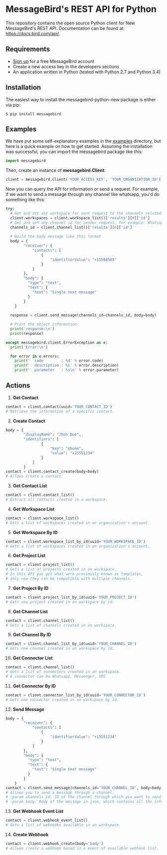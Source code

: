MessageBird's REST API for Python
=================================
This repository contains the open source Python client for New MessageBird's REST API. Documentation can be found at: https://docs.bird.com/api/.


Requirements
------------
- [Sign up](https://www.messagebird.com/en/signup) for a free MessageBird account
- Create a new access key in the developers sections
- An application written in Python (tested with Python 2.7 and Python 3.4)

Installation
------------
The easiest way to install the messagebird-python-new package is either via pip:

```
$ pip install messagebird
```

Examples
--------
We have put some self-explanatory examples in the [examples](https://github.com/messagebird/python-rest-api/tree/master/examples) directory, but here is a quick example on how to get started. Assuming the installation was successful, you can import the messagebird package like this:

```python
import messagebird
```

Then, create an instance of **messagebird.Client**:

```python
client = messagebird.Client('YOUR_ACCESS_KEY', 'YOUR_ORGANIZATION_ID')
```

Now you can query the API for information or send a request. For example, if we want to send a message through any channel like whatsapp, you'd do something like this:

```python
try:
  # Get and set any workspace for sent request to the channels related.
  client.workspaces = client.workspace_list()['results'][0]['id']
  # Get and set any channel id for sender request, for example: Whatsapp, Messenger, SMS
  channels_id = client.channel_list()['results'][0]['id']
  
  # Build the body message like this format
  body = {
        "receiver": {
            "contacts": [
                {
                    "identifierValue": "+15598585"
                }
            ]
        },
        "body": {
          "type": "text",
          "text": {
            "text": "Single text message"
          }
        }
    }
  
  response = client.send_message(channels_id=channels_id, body=body)

  # Print the object information.
  print('response:\n')
  print(response)

except messagebird.client.ErrorException as e:
  print('Error:\n')

  for error in e.errors:
    print('  code        : %d' % error.code)
    print('  description : %s' % error.description)
    print('  parameter   : %s\n' % error.parameter)

```


Actions
-------


1. **Get Contact**
```python
contact = client.contact(uuid='YOUR_CONTACT_ID')
# Retrieve the information of a specific contact.
```

2. **Create Contact**
```python
body = {
        "displayName": "Jhon Doe",
        "identifiers": [
                {
                    "key": "phone",
                    "value": "+15551234"
                }
            ]
        }
contact = client.contact_create(body=body)
# Allows create a contact.
```

3. **Get Contact List**
```python
contact = client.contact_list()
# Extract all contacts created in a workspace.
```

4. **Get Workspace List**
```python
contact = client.workspace_list()
# Gets a list of workspaces created in an organization's account.
```

5. **Get Workspace By ID**
```python
contact = client.workspace_list_by_id(uuid='YOUR_WORKSPACE_ID')
# Gets a list of workspaces created in an organization's account.
```

6. **Get Project List**
```python
contact = client.project_list()
# Gets a list of projects created in an workspace.
# In this API you get what were previously known as templates,
# only now they can be compatible with multiple channels.
```

7. **Get Project By ID**
```python
contact = client.project_list_by_id(uuid='YOUR_PROJECT_ID')
# Gets one project created in an workspace by id.
```

8. **Get Channel List**
```python
contact = client.channel_list()
# Gets a list of channels created in an workspace.
```

9. **Get Channel By ID**
```python
contact = client.channel_list_by_id(uuid='YOUR_CHANNEL_ID')
# Gets one channel created in an workspace by id.
```

10. **Get Connector List**
```python
contact = client.channel_list()
# Gets a list of connectors created in an workspace.
# A connector can be Whatsapp, Messenger, SMS
```

11. **Get Connector By ID**
```python
contact = client.connector_list_by_id(uuid='YOUR_CONNECTOR_ID')
# Gets one connector created in an workspace by id.
```

12. **Send Message**
```python
body = {
        "receiver": {
            "contacts": [
                {
                    "identifierValue": "+15551234"
                }
            ]
        },
        "body": {
          "type": "text",
          "text": {
            "text": "Single text message"
          }
        }
    }
contact = client.send_message(channels_id='YOUR_CHANNEL_ID', body=body)
# Allows you to send a message through a channel.
# :param channels_id: ID of the channel through which you want to send the message
# :param body: Body of the message in json, which contains all the information necessary to send the message
```

13. **Get Webhook Event List**
```python
contact = client.webhook_event_list()
# Gets a list of webhooks available in an workspace.
```

14. **Create Webhook**
```python
contact = client.webhook_create(body='body')
# Allows create a webhook based in a event of available webhook list.
```